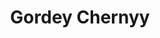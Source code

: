 ---
title       : Gordey Chernyy
photo       : "gordey.jpg"
occupation  : "Artist &amp; Technologist"

links:
 - icon     : "fa-facebook"
   url      : ""
 - icon     : "fa-twitter"
   url      : ""
 - icon     : "fa-linkedin"
   url      : ""
 - icon     : "fa-instagram"
   url      : ""
 - icon     : "fa-soundcloud"
   url      : ""
 - icon     : "fa-vimeo-square"
   url      : "https://vimeo.com/gordich"
 - icon     : "fa-github"
   url      : "https://github.com/GordeyChernyy"
 - icon     : "fa-tumblr"
   url      : ""
 - icon     : "fa-globe"
   url      : "http://www.gordich.com/"
---
